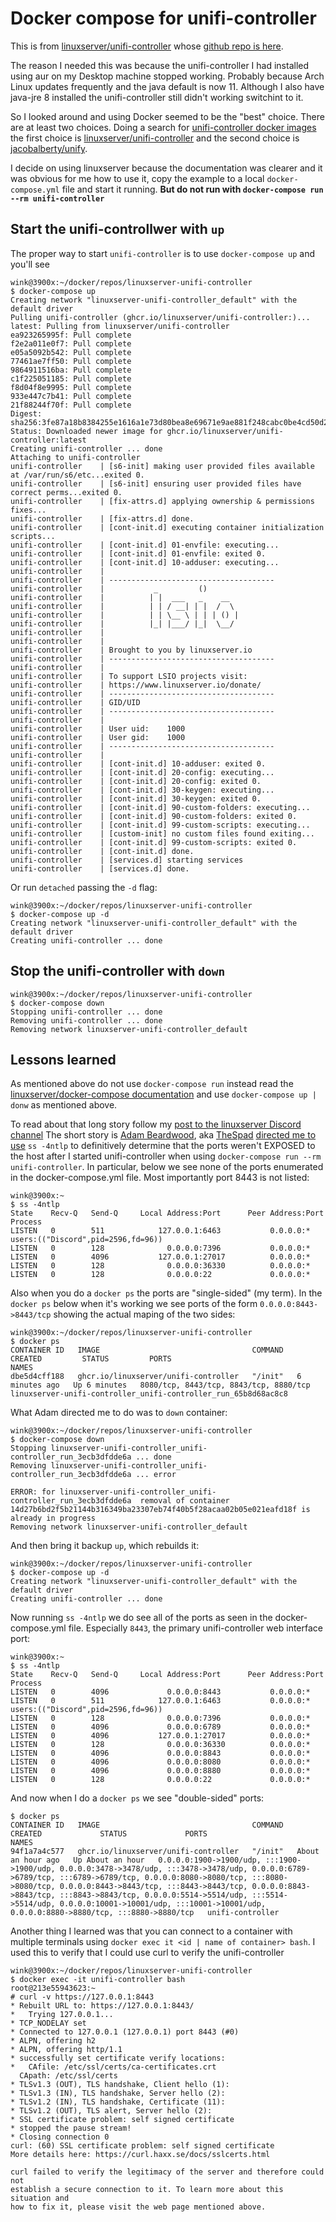 # Docker compose for unifi-controller

This is from [linuxserver/unifi-controller](https://docs.linuxserver.io/images/docker-unifi-controller)
whose [github repo is here](https://github.com/linuxserver/docker-unifi-controller).

The reason I needed this was because the unifi-controller I had installed using aur
on my Desktop machine stopped working. Probably because Arch Linux updates frequently
and the java default is now 11. Although I also have java-jre 8 installed the
unifi-controller still didn't working switchint to it.

So I looked around and using Docker seemed to be the "best" choice. There are
at least two choices. Doing a search for
[unifi-controller docker images](https://www.google.com/search?q=unifi-controller+docker+images)
the first choice is [linuxserver/unifi-controller](https://hub.docker.com/r/linuxserver/unifi-controller)
and the second choice is [jacobalberty/unify](https://hub.docker.com/r/jacobalberty/unifi).

I decide on using linuxserver because the documentation was clearer and it
was obvious for me how to use it, copy the example to a local `docker-compose.yml` file
and start it running. **But do not run with `docker-compose run --rm unifi-controller`** 

## Start the unifi-controllwer with `up`

The proper way to start `unifi-controller` is to use `docker-compose up`
and you'll see 
```
wink@3900x:~/docker/repos/linuxserver-unifi-controller
$ docker-compose up
Creating network "linuxserver-unifi-controller_default" with the default driver
Pulling unifi-controller (ghcr.io/linuxserver/unifi-controller:)...
latest: Pulling from linuxserver/unifi-controller
ea923265995f: Pull complete
f2e2a011e0f7: Pull complete
e05a5092b542: Pull complete
77461ae7ff50: Pull complete
9864911516ba: Pull complete
c1f225051185: Pull complete
f8d04f8e9995: Pull complete
933e447c7b41: Pull complete
21f88244f70f: Pull complete
Digest: sha256:3fe87a18b8384255e1616a1e73d80bea8e69671e9ae881f248cabc0be4cd50d2
Status: Downloaded newer image for ghcr.io/linuxserver/unifi-controller:latest
Creating unifi-controller ... done
Attaching to unifi-controller
unifi-controller    | [s6-init] making user provided files available at /var/run/s6/etc...exited 0.
unifi-controller    | [s6-init] ensuring user provided files have correct perms...exited 0.
unifi-controller    | [fix-attrs.d] applying ownership & permissions fixes...
unifi-controller    | [fix-attrs.d] done.
unifi-controller    | [cont-init.d] executing container initialization scripts...
unifi-controller    | [cont-init.d] 01-envfile: executing... 
unifi-controller    | [cont-init.d] 01-envfile: exited 0.
unifi-controller    | [cont-init.d] 10-adduser: executing... 
unifi-controller    | 
unifi-controller    | -------------------------------------
unifi-controller    |           _         ()
unifi-controller    |          | |  ___   _    __
unifi-controller    |          | | / __| | |  /  \ 
unifi-controller    |          | | \__ \ | | | () |
unifi-controller    |          |_| |___/ |_|  \__/
unifi-controller    | 
unifi-controller    | 
unifi-controller    | Brought to you by linuxserver.io
unifi-controller    | -------------------------------------
unifi-controller    | 
unifi-controller    | To support LSIO projects visit:
unifi-controller    | https://www.linuxserver.io/donate/
unifi-controller    | -------------------------------------
unifi-controller    | GID/UID
unifi-controller    | -------------------------------------
unifi-controller    | 
unifi-controller    | User uid:    1000
unifi-controller    | User gid:    1000
unifi-controller    | -------------------------------------
unifi-controller    | 
unifi-controller    | [cont-init.d] 10-adduser: exited 0.
unifi-controller    | [cont-init.d] 20-config: executing... 
unifi-controller    | [cont-init.d] 20-config: exited 0.
unifi-controller    | [cont-init.d] 30-keygen: executing... 
unifi-controller    | [cont-init.d] 30-keygen: exited 0.
unifi-controller    | [cont-init.d] 90-custom-folders: executing... 
unifi-controller    | [cont-init.d] 90-custom-folders: exited 0.
unifi-controller    | [cont-init.d] 99-custom-scripts: executing... 
unifi-controller    | [custom-init] no custom files found exiting...
unifi-controller    | [cont-init.d] 99-custom-scripts: exited 0.
unifi-controller    | [cont-init.d] done.
unifi-controller    | [services.d] starting services
unifi-controller    | [services.d] done.
```

Or run `detached` passing the `-d` flag:
```
wink@3900x:~/docker/repos/linuxserver-unifi-controller
$ docker-compose up -d
Creating network "linuxserver-unifi-controller_default" with the default driver
Creating unifi-controller ... done
```

## Stop the unifi-controller with `down`

```
wink@3900x:~/docker/repos/linuxserver-unifi-controller
$ docker-compose down
Stopping unifi-controller ... done
Removing unifi-controller ... done
Removing network linuxserver-unifi-controller_default
```

## Lessons learned

As mentioned above do not use `docker-compose run` instead
read the [linuxserver/docker-compose documentation]()
and use `docker-compose up | donw` as mentioned above.

To read about that long story follow my
[post to the linuxserver Discord channel](https://discordapp.com/channels/354974912613449730/506925392603512839/857446535011500032)
The short story is [Adam Beardwood](https://www.linkedin.com/in/adam-beardwood-251105a/),
aka [TheSpad](https://github.com/TheSpad) [directed me to use](https://discordapp.com/channels/354974912613449730/506925392603512839/857625468475801670)
`ss -4ntlp` to definitively determine that the ports weren't EXPOSED
to the host after I started unifi-controller when using
`docker-compose run --rm unifi-controller`. In particular, below we see
none of the ports enumerated in the docker-compose.yml file. Most
importantly port 8443 is not listed:
```
wink@3900x:~
$ ss -4ntlp
State    Recv-Q   Send-Q     Local Address:Port      Peer Address:Port   Process                               
LISTEN   0        511            127.0.0.1:6463           0.0.0.0:*       users:(("Discord",pid=2596,fd=96))   
LISTEN   0        128              0.0.0.0:7396           0.0.0.0:*                                            
LISTEN   0        4096           127.0.0.1:27017          0.0.0.0:*                                            
LISTEN   0        128              0.0.0.0:36330          0.0.0.0:*                                            
LISTEN   0        128              0.0.0.0:22             0.0.0.0:*  
```
Also when you do a `docker ps` the ports are "single-sided" (my term).
In the `docker ps` below when it's working we see ports of the form
`0.0.0.0:8443->8443/tcp` showing the actual maping of the two sides:
```
wink@3900x:~/docker/repos/linuxserver-unifi-controller
$ docker ps
CONTAINER ID   IMAGE                                  COMMAND   CREATED         STATUS         PORTS                                    NAMES
dbe5d4cff188   ghcr.io/linuxserver/unifi-controller   "/init"   6 minutes ago   Up 6 minutes   8080/tcp, 8443/tcp, 8843/tcp, 8880/tcp   linuxserver-unifi-controller_unifi-controller_run_65b8d68ac8c8
```

What Adam directed me to do was to `down` container:
```
wink@3900x:~/docker/repos/linuxserver-unifi-controller
$ docker-compose down
Stopping linuxserver-unifi-controller_unifi-controller_run_3ecb3dfdde6a ... done
Removing linuxserver-unifi-controller_unifi-controller_run_3ecb3dfdde6a ... error

ERROR: for linuxserver-unifi-controller_unifi-controller_run_3ecb3dfdde6a  removal of container 14d27b6bd2f5b21144b316349ba23307eb74f40b5f28acaa02b05e021eafd18f is already in progress
Removing network linuxserver-unifi-controller_default
```
And then bring it backup `up`, which rebuilds it:
```
wink@3900x:~/docker/repos/linuxserver-unifi-controller
$ docker-compose up -d
Creating network "linuxserver-unifi-controller_default" with the default driver
Creating unifi-controller ... done
```
Now running `ss -4ntlp` we do see all of the ports as seen in the docker-compose.yml
file. Especially `8443`, the primary unifi-controller web interface port:
```
wink@3900x:~
$ ss -4ntlp
State    Recv-Q   Send-Q     Local Address:Port      Peer Address:Port   Process                               
LISTEN   0        4096             0.0.0.0:8443           0.0.0.0:*                                            
LISTEN   0        511            127.0.0.1:6463           0.0.0.0:*       users:(("Discord",pid=2596,fd=96))   
LISTEN   0        128              0.0.0.0:7396           0.0.0.0:*                                            
LISTEN   0        4096             0.0.0.0:6789           0.0.0.0:*                                            
LISTEN   0        4096           127.0.0.1:27017          0.0.0.0:*                                            
LISTEN   0        128              0.0.0.0:36330          0.0.0.0:*                                            
LISTEN   0        4096             0.0.0.0:8843           0.0.0.0:*                                            
LISTEN   0        4096             0.0.0.0:8080           0.0.0.0:*                                            
LISTEN   0        4096             0.0.0.0:8880           0.0.0.0:*                                            
LISTEN   0        128              0.0.0.0:22             0.0.0.0:*
```
And now when I do a `docker ps` we see "double-sided" ports:
```
$ docker ps
CONTAINER ID   IMAGE                                  COMMAND   CREATED             STATUS             PORTS                                                                                                                                                                                                                                                                                                                                                                                                   NAMES
94f1a7a4c577   ghcr.io/linuxserver/unifi-controller   "/init"   About an hour ago   Up About an hour   0.0.0.0:1900->1900/udp, :::1900->1900/udp, 0.0.0.0:3478->3478/udp, :::3478->3478/udp, 0.0.0.0:6789->6789/tcp, :::6789->6789/tcp, 0.0.0.0:8080->8080/tcp, :::8080->8080/tcp, 0.0.0.0:8443->8443/tcp, :::8443->8443/tcp, 0.0.0.0:8843->8843/tcp, :::8843->8843/tcp, 0.0.0.0:5514->5514/udp, :::5514->5514/udp, 0.0.0.0:10001->10001/udp, :::10001->10001/udp, 0.0.0.0:8880->8880/tcp, :::8880->8880/tcp   unifi-controller
```

Another thing I learned was that you can connect to a container
with multiple terminals using `docker exec it <id | name of container> bash`.
I used this to verify that I could use curl to verify the unifi-controller
```
wink@3900x:~/docker/repos/linuxserver-unifi-controller
$ docker exec -it unifi-controller bash
root@213e55943623:~
# curl -v https://127.0.0.1:8443
* Rebuilt URL to: https://127.0.0.1:8443/
*   Trying 127.0.0.1...
* TCP_NODELAY set
* Connected to 127.0.0.1 (127.0.0.1) port 8443 (#0)
* ALPN, offering h2
* ALPN, offering http/1.1
* successfully set certificate verify locations:
*   CAfile: /etc/ssl/certs/ca-certificates.crt
  CApath: /etc/ssl/certs
* TLSv1.3 (OUT), TLS handshake, Client hello (1):
* TLSv1.3 (IN), TLS handshake, Server hello (2):
* TLSv1.2 (IN), TLS handshake, Certificate (11):
* TLSv1.2 (OUT), TLS alert, Server hello (2):
* SSL certificate problem: self signed certificate
* stopped the pause stream!
* Closing connection 0
curl: (60) SSL certificate problem: self signed certificate
More details here: https://curl.haxx.se/docs/sslcerts.html

curl failed to verify the legitimacy of the server and therefore could not
establish a secure connection to it. To learn more about this situation and
how to fix it, please visit the web page mentioned above.
```

